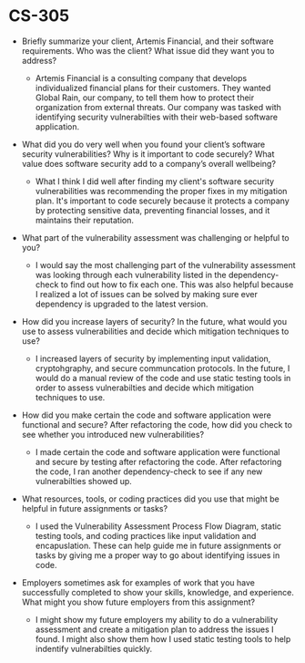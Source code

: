 # CS-305

- Briefly summarize your client, Artemis Financial, and their software requirements. Who was the client? What issue did they want you to address?
    - Artemis Financial is a consulting company that develops individualized financial plans for their customers. They wanted Global Rain, our company, to tell them how to protect their organization from external threats. Our company was tasked with identifying security vulnerabilties with their web-based software application. 

- What did you do very well when you found your client’s software security vulnerabilities? Why is it important to code securely? What value does software security add to a company’s overall wellbeing?
    - What I think I did well after finding my client's software security vulnerabilities was recommending the proper fixes in my mitigation plan. It's important to code securely because it protects a company by protecting sensitive data, preventing financial losses, and it maintains their reputation. 

- What part of the vulnerability assessment was challenging or helpful to you?
    - I would say the most challenging part of the vulnerability assessment was looking through each vulnerability listed in the dependency-check to find out how to fix each one. This was also helpful because I realized a lot of issues can be solved by making sure ever dependency is upgraded to the latest version.

- How did you increase layers of security? In the future, what would you use to assess vulnerabilities and decide which mitigation techniques to use?
    - I increased layers of security by implementing input validation, cryptohgraphy, and secure communcation protocols. In the future, I would do a manual review of the code and use static testing tools in order to assess vulnerabilties and decide which mitigation techniques to use. 
    
- How did you make certain the code and software application were functional and secure? After refactoring the code, how did you check to see whether you introduced new vulnerabilities?
    - I made certain the code and software application were functional and secure by testing after refactoring the code. After refactoring the code, I ran another dependency-check to see if any new vulnerabilties showed up. 
   
- What resources, tools, or coding practices did you use that might be helpful in future assignments or tasks?
    - I used the Vulnerability Assessment Process Flow Diagram, static testing tools, and coding practices like input validation and encapuslation. These can help guide me in future assignments or tasks by giving me a proper way to go about identifying issues in code. 
    
- Employers sometimes ask for examples of work that you have successfully completed to show your skills, knowledge, and experience. What might you show future employers from this assignment?
    - I might show my future employers my ability to do a vulnerability assessment and create a mitigation plan to address the issues I found. I might also show them how I used static testing tools to help indentify vulnerabilties quickly. 
